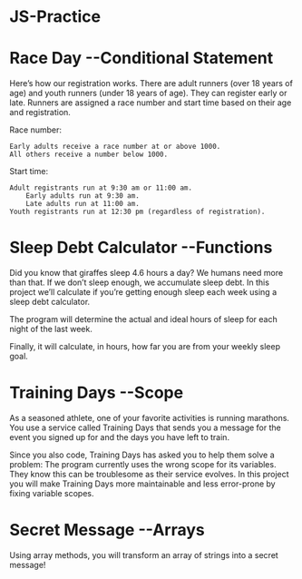 # JS-Practice

# Race Day --Conditional Statement

Here’s how our registration works. There are adult runners (over 18 years of age) and youth runners (under 18 years of age). They can register early or late. Runners are assigned a race number and start time based on their age and registration.

Race number:

    Early adults receive a race number at or above 1000.
    All others receive a number below 1000.

Start time:

    Adult registrants run at 9:30 am or 11:00 am.
        Early adults run at 9:30 am.
        Late adults run at 11:00 am.
    Youth registrants run at 12:30 pm (regardless of registration).

# Sleep Debt Calculator --Functions

Did you know that giraffes sleep 4.6 hours a day? We humans need more than that. If we don’t sleep enough, we accumulate sleep debt. In this project we’ll calculate if you’re getting enough sleep each week using a sleep debt calculator.

The program will determine the actual and ideal hours of sleep for each night of the last week.

Finally, it will calculate, in hours, how far you are from your weekly sleep goal.

# Training Days --Scope

As a seasoned athlete, one of your favorite activities is running marathons. You use a service called Training Days that sends you a message for the event you signed up for and the days you have left to train.

Since you also code, Training Days has asked you to help them solve a problem: The program currently uses the wrong scope for its variables. They know this can be troublesome as their service evolves. In this project you will make Training Days more maintainable and less error-prone by fixing variable scopes.

# Secret Message --Arrays

Using array methods, you will transform an array of strings into a secret message! 
